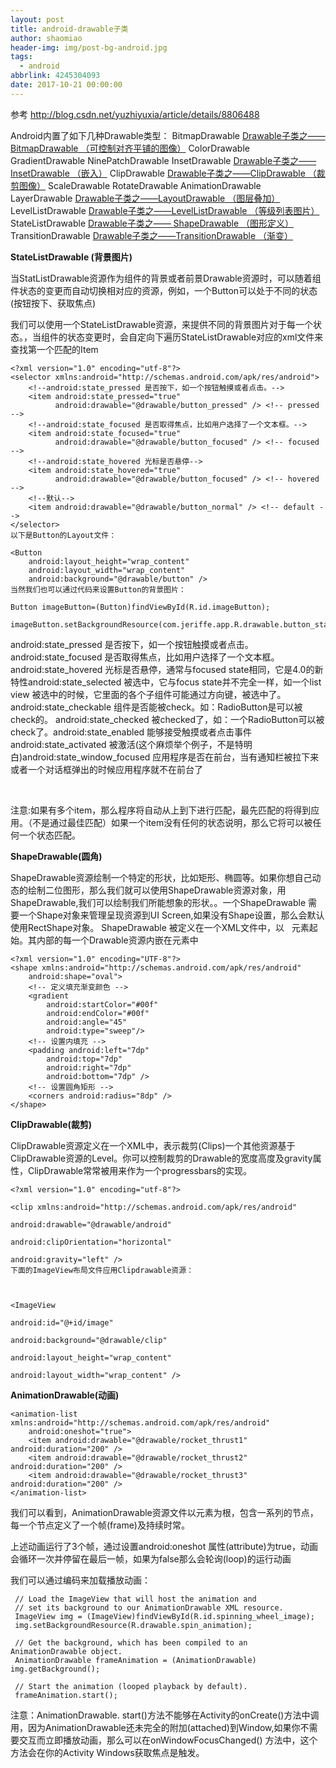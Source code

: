 ```yaml
---
layout: post
title: android-drawable子类
author: shaomiao
header-img: img/post-bg-android.jpg
tags:
  - android
abbrlink: 4245304093
date: 2017-10-21 00:00:00
---
```

参考 http://blog.csdn.net/yuzhiyuxia/article/details/8806488

Android内置了如下几种Drawable类型：
BitmapDrawable [Drawable子类之—— BitmapDrawable （可控制对齐平铺的图像）](http://www.jianshu.com/p/59ca59808317)
ColorDrawable
GradientDrawable
NinePatchDrawable
InsetDrawable [Drawable子类之——InsetDrawable （嵌入）](http://www.jianshu.com/p/b1c2d2d3dfb5)
ClipDrawable [Drawable子类之——ClipDrawable （裁剪图像）](http://www.jianshu.com/p/9e3a021288f9)
ScaleDrawable
RotateDrawable
AnimationDrawable
LayerDrawable [Drawable子类之——LayoutDrawable （图层叠加）](http://www.jianshu.com/p/f1de437f4b3d)
LevelListDrawable [Drawable子类之——LevelListDrawable （等级列表图片）](http://www.jianshu.com/p/aa87c41182b7)
StateListDrawable [Drawable子类之—— ShapeDrawable （图形定义）](http://www.jianshu.com/p/6d8db552d3b9)
TransitionDrawable [Drawable子类之——TransitionDrawable （渐变）](http://www.jianshu.com/p/27fb18e0afc1)

**StateListDrawable (背景图片)<selector />**

当StatListDrawable资源作为组件的背景或者前景Drawable资源时，可以随着组件状态的变更而自动切换相对应的资源，例如，一个Button可以处于不同的状态(按钮按下、获取焦点)

我们可以使用一个StateListDrawable资源，来提供不同的背景图片对于每一个状态。，当组件的状态变更时，会自定向下遍历StateListDrawable对应的xml文件来查找第一个匹配的Item

	<?xml version="1.0" encoding="utf-8"?>
	<selector xmlns:android="http://schemas.android.com/apk/res/android">
		<!--android:state_pressed 是否按下，如一个按钮触摸或者点击。-->
		<item android:state_pressed="true"
			  android:drawable="@drawable/button_pressed" /> <!-- pressed -->
		<!--android:state_focused 是否取得焦点，比如用户选择了一个文本框。-->
		<item android:state_focused="true"
			  android:drawable="@drawable/button_focused" /> <!-- focused -->
		<!--android:state_hovered 光标是否悬停-->
		<item android:state_hovered="true"
			  android:drawable="@drawable/button_focused" /> <!-- hovered -->
		<!--默认-->
		<item android:drawable="@drawable/button_normal" /> <!-- default -->
	</selector>
	以下是Button的Layout文件：

	<Button
		android:layout_height="wrap_content"
		android:layout_width="wrap_content"
		android:background="@drawable/button" />
	当然我们也可以通过代码来设置Button的背景图片：

	Button imageButton=(Button)findViewById(R.id.imageButton);

	imageButton.setBackgroundResource(com.jeriffe.app.R.drawable.button_statelist);


android:state_pressed 是否按下，如一个按钮触摸或者点击。
android:state_focused 是否取得焦点，比如用户选择了一个文本框。
android:state_hovered 光标是否悬停，通常与focused state相同，它是4.0的新特性android:state_selected 被选中，它与focus state并不完全一样，如一个list view 被选中的时候，它里面的各个子组件可能通过方向键，被选中了。
android:state_checkable 组件是否能被check。如：RadioButton是可以被check的。
android:state_checked 被checked了，如：一个RadioButton可以被check了。android:state_enabled 能够接受触摸或者点击事件android:state_activated 被激活(这个麻烦举个例子，不是特明白)android:state_window_focused 应用程序是否在前台，当有通知栏被拉下来或者一个对话框弹出的时候应用程序就不在前台了

 

注意:如果有多个item，那么程序将自动从上到下进行匹配，最先匹配的将得到应用。（不是通过最佳匹配）如果一个item没有任何的状态说明，那么它将可以被任何一个状态匹配。

**ShapeDrawable(圆角)<shape />**

ShapeDrawable资源绘制一个特定的形状，比如矩形、椭圆等。如果你想自己动态的绘制二位图形，那么我们就可以使用ShapeDrawable资源对象，用ShapeDrawable,我们可以绘制我们所能想象的形状。。一个ShapeDrawable 需要一个Shape对象来管理呈现资源到UI Screen,如果没有Shape设置，那么会默认使用RectShape对象。
ShapeDrawable 被定义在一个XML文件中，以 <shape>
 元素起始。其内部的每一个Drawable资源内嵌在<item>元素中

	<?xml version="1.0" encoding="UTF-8"?>
	<shape xmlns:android="http://schemas.android.com/apk/res/android" 
		android:shape="oval">
		<!-- 定义填充渐变颜色 -->
		<gradient 
			android:startColor="#00f" 
			android:endColor="#00f" 
			android:angle="45"
			android:type="sweep"/> 
		<!-- 设置内填充 -->
		<padding android:left="7dp" 
			android:top="7dp" 
			android:right="7dp" 
			android:bottom="7dp" />
		<!-- 设置圆角矩形 -->
		<corners android:radius="8dp" /> 
	</shape>

**ClipDrawable(裁剪)<clip />**

ClipDrawable资源定义在一个XML中，表示裁剪(Clips)一个其他资源基于ClipDrawable资源的Level。你可以控制裁剪的Drawable的宽度高度及gravity属性，ClipDrawable常常被用来作为一个progressbars的实现。

	<?xml version="1.0" encoding="utf-8"?>

	<clip xmlns:android="http://schemas.android.com/apk/res/android"

	android:drawable="@drawable/android"

	android:clipOrientation="horizontal"

	android:gravity="left" />
	下面的ImageView布局文件应用Clipdrawable资源：

	 

	<ImageView

	android:id="@+id/image"

	android:background="@drawable/clip"

	android:layout_height="wrap_content"

	android:layout_width="wrap_content" />

**AnimationDrawable(动画)<animation-list/>**

	<animation-list xmlns:android="http://schemas.android.com/apk/res/android"
		android:oneshot="true">
		<item android:drawable="@drawable/rocket_thrust1" android:duration="200" />
		<item android:drawable="@drawable/rocket_thrust2" android:duration="200" />
		<item android:drawable="@drawable/rocket_thrust3" android:duration="200" />
	</animation-list>

我们可以看到，AnimationDrawable资源文件以<animation-list>元素为根，包含一系列的<Item>节点，每一个节点定义了一个帧(frame)及持续时常。

上述动画运行了3个帧，通过设置android:oneshot 属性(attribute)为true，动画会循环一次并停留在最后一帧，如果为false那么会轮询(loop)的运行动画

我们可以通过编码来加载播放动画：



	 // Load the ImageView that will host the animation and
	 // set its background to our AnimationDrawable XML resource.
	 ImageView img = (ImageView)findViewById(R.id.spinning_wheel_image);
	 img.setBackgroundResource(R.drawable.spin_animation);

	 // Get the background, which has been compiled to an AnimationDrawable object.
	 AnimationDrawable frameAnimation = (AnimationDrawable) img.getBackground();

	 // Start the animation (looped playback by default).
	 frameAnimation.start();
	 

注意：AnimationDrawable. start()方法不能够在Activity的onCreate()方法中调用，因为AnimationDrawable还未完全的附加(attached)到Window,如果你不需要交互而立即播放动画，那么可以在onWindowFocusChanged() 方法中，这个方法会在你的Activity Windows获取焦点是触发。
